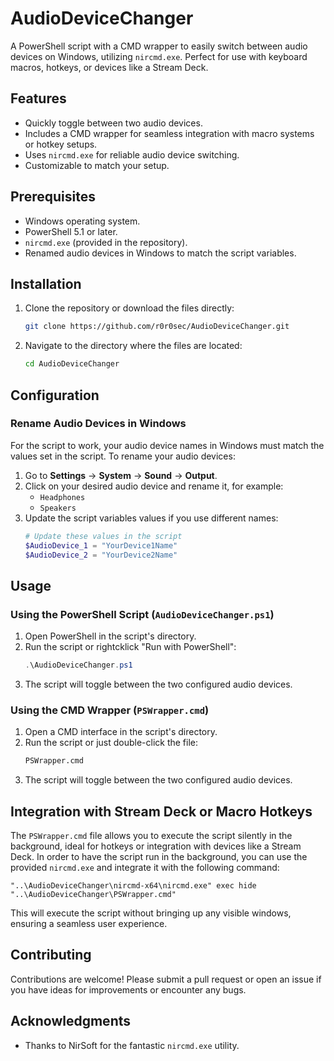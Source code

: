 # AudioDeviceChanger

A PowerShell script with a CMD wrapper to easily switch between audio devices on Windows, utilizing `nircmd.exe`. Perfect for use with keyboard macros, hotkeys, or devices like a Stream Deck.

## Features

- Quickly toggle between two audio devices.
- Includes a CMD wrapper for seamless integration with macro systems or hotkey setups.
- Uses `nircmd.exe` for reliable audio device switching.
- Customizable to match your setup.

## Prerequisites

- Windows operating system.
- PowerShell 5.1 or later.
- `nircmd.exe` (provided in the repository).
- Renamed audio devices in Windows to match the script variables.

## Installation

1. Clone the repository or download the files directly:
   ```bash
   git clone https://github.com/r0r0sec/AudioDeviceChanger.git
   ```
2. Navigate to the directory where the files are located:
   ```bash
   cd AudioDeviceChanger
   ```

## Configuration

### Rename Audio Devices in Windows

For the script to work, your audio device names in Windows must match the values set in the script. To rename your audio devices:

1. Go to **Settings** → **System** → **Sound** → **Output**.
2. Click on your desired audio device and rename it, for example:
   - `Headphones`
   - `Speakers`
3. Update the script variables values if you use different names:
   ```powershell
   # Update these values in the script
   $AudioDevice_1 = "YourDevice1Name"
   $AudioDevice_2 = "YourDevice2Name"
   ```

## Usage

### Using the PowerShell Script (`AudioDeviceChanger.ps1`)

1. Open PowerShell in the script's directory.
2. Run the script or rightcklick "Run with PowerShell":
   ```powershell
   .\AudioDeviceChanger.ps1
   ```
3. The script will toggle between the two configured audio devices.

### Using the CMD Wrapper (`PSWrapper.cmd`)

1. Open a CMD interface in the script's directory.
2. Run the script or just double-click the file:
   ```cmd
   PSWrapper.cmd
   ```
3. The script will toggle between the two configured audio devices.

## Integration with Stream Deck or Macro Hotkeys
The `PSWrapper.cmd` file allows you to execute the script silently in the background, ideal for hotkeys or integration with devices like a Stream Deck.
In order to have the script run in the background, you can use the provided `nircmd.exe` and integrate it with the following command:

```plaintext
"..\AudioDeviceChanger\nircmd-x64\nircmd.exe" exec hide "..\AudioDeviceChanger\PSWrapper.cmd"
```

This will execute the script without bringing up any visible windows, ensuring a seamless user experience.

## Contributing

Contributions are welcome! Please submit a pull request or open an issue if you have ideas for improvements or encounter any bugs.

## Acknowledgments

- Thanks to NirSoft for the fantastic `nircmd.exe` utility.
